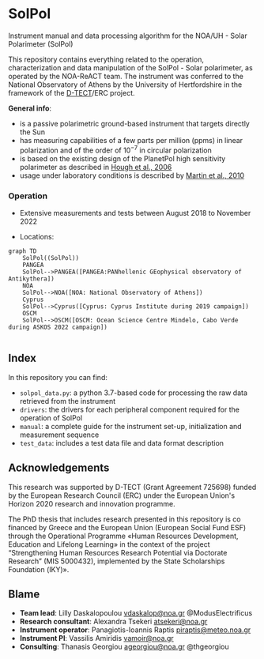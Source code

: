 # SolPol
Instrument manual and data processing algorithm for the NOA/UH - Solar Polarimeter (SolPol)

This repository contains everything related to the operation, characterization and data manipulation of the SolPol - Solar polarimeter, as operated by the NOA-ReACT team. The instrument was conferred to the National Observatory of Athens by the University of Hertfordshire in the framework of the [D-TECT](https://d-tect.space.noa.gr)/ERC project.

**General info**:
- is a passive polarimetric ground-based instrument that targets directly the Sun
- has measuring capabilities of a few parts per million (ppms) in linear polarization and of the order of $10^{-7}$ in circular polarization
- is based on the existing design of the PlanetPol high sensitivity polarimeter as described in [Hough et al., 2006](https://iopscience.iop.org/article/10.1086/507955)
- usage under laboratory conditions is described by [Martin et al., 2010](https://www.sciencedirect.com/science/article/abs/pii/S0022407310002803)

### Operation
- Extensive measurements and tests between August 2018 to November 2022

- Locations: 

```mermaid
graph TD
    SolPol((SolPol))
    PANGEA
    SolPol-->PANGEA([PANGEA:PANhellenic GEophysical observatory of Antikythera])
    NOA
    SolPol-->NOA([NOA: National Observatory of Athens])
    Cyprus
    SolPol-->Cyprus([Cyprus: Cyprus Institute during 2019 campaign])
    OSCM
    SolPol-->OSCM([OSCM: Ocean Science Centre Mindelo, Cabo Verde during ASKOS 2022 campaign])
  
```

## Index

In this repository you can find:
- `solpol_data.py`: a python 3.7-based code for processing the raw data retrieved from the instrument
- `drivers`: the drivers for each peripheral component required for the operation of SolPol
- `manual`: a complete guide for the instrument set-up, initialization and measurement sequence
- `test_data`: includes a test data file and data format description

## Acknowledgements
This research was supported by D-TECT (Grant Agreement 725698) funded by the European Research Council (ERC) under the European Union's Horizon 2020 research and innovation programme.

The PhD thesis that includes research presented in this repository is co financed by Greece and the European Union (European Social Fund ESF) through the Operational Programme «Human Resources Development, Education and Lifelong Learning» in the context of the project “Strengthening Human Resources Research Potential via Doctorate 
Research” (MIS 5000432), implemented by the State Scholarships Foundation (ΙΚΥ)».


## Blame

- **Team lead**: Lilly Daskalopoulou <vdaskalop@noa.gr> @ModusElectrificus
- **Research consultant**: Alexandra Tsekeri <atsekeri@noa.gr>
- **Instrument operator**: Panagiotis-Ioannis Raptis <piraptis@meteo.noa.gr>
- **Instrument PI**: Vassilis Amiridis <vamoir@noa.gr>
- **Consulting**: Thanasis Georgiou <ageorgiou@noa.gr> @thgeorgiou

